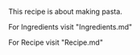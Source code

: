 This recipe is about making pasta.

For Ingredients visit "Ingredients.md"


For Recipe visit "Recipe.md"